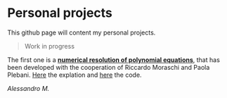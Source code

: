 # Personal projects

This github page will content my personal projects. 

> Work in progress

The first one is a **[numerical resolution of polynomial equations](https://github.com/aleeeem/projects/blob/poly-equations/README.md)**, that has been developed with the cooperation of Riccardo Moraschi and Paola Plebani. [Here](https://github.com/aleeeem/projects/blob/poly-equations/README.md) the explation and [here](docs/CONTRIBUTING.md) the code. 

_Alessandro M._

